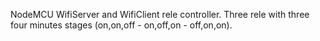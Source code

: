 NodeMCU WifiServer and WifiClient rele controller. Three rele with three four minutes stages (on,on,off - on,off,on - off,on,on). 
